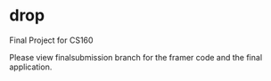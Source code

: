 drop
====
Final Project for CS160

Please view finalsubmission branch for the framer code and the final application.

